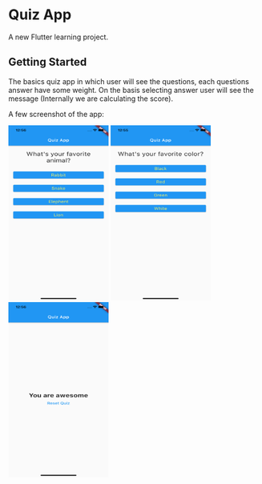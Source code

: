# Quiz App

A new Flutter learning project.

## Getting Started

The basics quiz app in which user will see the questions, each questions answer have some weight. On the basis selecting answer user will see the message (Internally we are calculating the score).

A few screenshot of the app:

   <img src='./screenshots/Simulator Screen Shot - iPhone 11 - 2021-04-08 at 12.56.32.png' width="200" height="350" />
  <img src='./screenshots/Simulator Screen Shot - iPhone 11 - 2021-04-08 at 12.55.08.png' width="200" height="350" /> <img src='./screenshots/Simulator Screen Shot - iPhone 11 - 2021-04-08 at 12.56.16.png' width="200" height="350" />